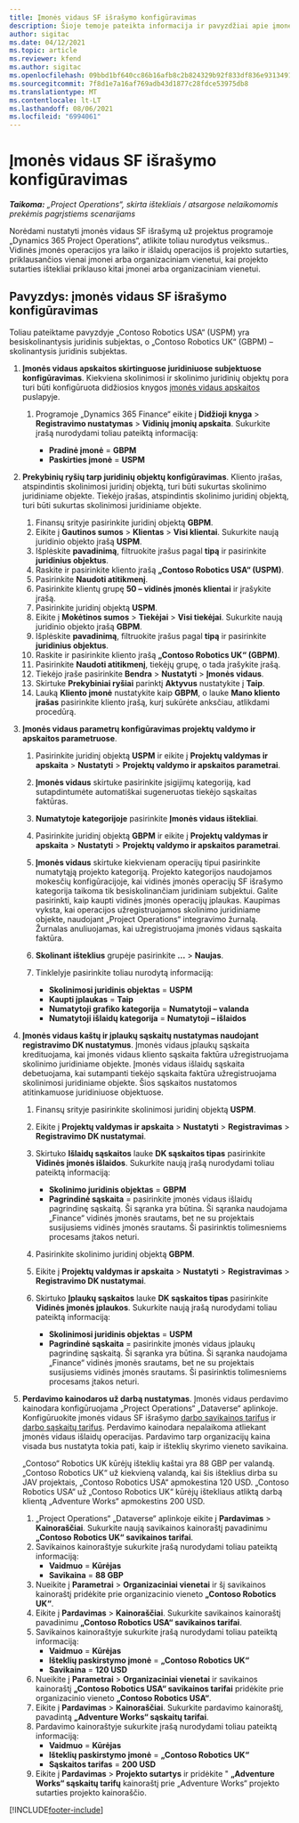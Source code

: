 ```yaml
---
title: Įmonės vidaus SF išrašymo konfigūravimas
description: Šioje temoje pateikta informacija ir pavyzdžiai apie įmonės vidaus SF išrašymo už projektus konfigūravimą.
author: sigitac
ms.date: 04/12/2021
ms.topic: article
ms.reviewer: kfend
ms.author: sigitac
ms.openlocfilehash: 09bbd1bf640cc86b16afb8c2b824329b92f833df836e9313491d57a2f1646440
ms.sourcegitcommit: 7f8d1e7a16af769adb43d1877c28fdce53975db8
ms.translationtype: MT
ms.contentlocale: lt-LT
ms.lasthandoff: 08/06/2021
ms.locfileid: "6994061"
---
```

# <a name="configure-intercompany-invoicing"></a>Įmonės vidaus SF išrašymo konfigūravimas

_**Taikoma:** „Project Operations“, skirta ištekliais / atsargose nelaikomomis prekėmis pagrįstiems scenarijams_

Norėdami nustatyti įmonės vidaus SF išrašymą už projektus programoje „Dynamics 365 Project Operations“, atlikite toliau nurodytus veiksmus.. Vidinės įmonės operacijos yra laiko ir išlaidų operacijos iš projekto sutarties, priklausančios vienai įmonei arba organizaciniam vienetui, kai projekto sutarties ištekliai priklauso kitai įmonei arba organizaciniam vienetui.

## <a name="example-configure-intercompany-invoicing"></a>Pavyzdys: įmonės vidaus SF išrašymo konfigūravimas

Toliau pateiktame pavyzdyje „Contoso Robotics USA“ (USPM) yra besiskolinantysis juridinis subjektas, o „Contoso Robotics UK“ (GBPM) – skolinantysis juridinis subjektas. 

1. **Įmonės vidaus apskaitos skirtinguose juridiniuose subjektuose konfigūravimas**. Kiekviena skolinimosi ir skolinimo juridinių objektų pora turi būti konfigūruota didžiosios knygos [įmonės vidaus apskaitos](/dynamics365/finance/general-ledger/intercompany-accounting-setup) puslapyje.
    
    1. Programoje „Dynamics 365 Finance“ eikite į **Didžioji knyga** > **Registravimo nustatymas** > **Vidinių įmonių apskaita**. Sukurkite įrašą nurodydami toliau pateiktą informaciją:

        - **Pradinė įmonė** = **GBPM**
        - **Paskirties įmonė** = **USPM**

2. **Prekybinių ryšių tarp juridinių objektų konfigūravimas**. Kliento įrašas, atspindintis skolinimosi juridinį objektą, turi būti sukurtas skolinimo juridiniame objekte. Tiekėjo įrašas, atspindintis skolinimo juridinį objektą, turi būti sukurtas skolinimosi juridiniame objekte.

     1. Finansų srityje pasirinkite juridinį objektą **GBPM**.
     2. Eikite į **Gautinos sumos** > **Klientas** > **Visi klientai**. Sukurkite naują juridinio objekto įrašą **USPM**.
     3. Išplėskite **pavadinimą**, filtruokite įrašus pagal **tipą** ir pasirinkite **juridinius objektus**. 
     4. Raskite ir pasirinkite kliento įrašą **„Contoso Robotics USA“ (USPM)**.
     5. Pasirinkite **Naudoti atitikmenį**. 
     6. Pasirinkite klientų grupę **50 – vidinės įmonės klientai** ir įrašykite įrašą.
     7. Pasirinkite juridinį objektą **USPM**.
     8. Eikite į **Mokėtinos sumos** > **Tiekėjai** > **Visi tiekėjai**. Sukurkite naują juridinio objekto įrašą **GBPM**.
     9. Išplėskite **pavadinimą**, filtruokite įrašus pagal **tipą** ir pasirinkite **juridinius objektus**. 
     10. Raskite ir pasirinkite kliento įrašą **„Contoso Robotics UK“ (GBPM)**.
     11. Pasirinkite **Naudoti atitikmenį**, tiekėjų grupę, o tada įrašykite įrašą.
     12. Tiekėjo įraše pasirinkite **Bendra** > **Nustatyti** > **Įmonės vidaus**.
     13. Skirtuke **Prekybiniai ryšiai** parinktį **Aktyvus** nustatykite į **Taip**.
     14. Lauką **Kliento įmonė** nustatykite kaip **GBPM**, o lauke **Mano kliento įrašas** pasirinkite kliento įrašą, kurį sukūrėte anksčiau, atlikdami procedūrą.

3. **Įmonės vidaus parametrų konfigūravimas projektų valdymo ir apskaitos parametruose**. 

    1. Pasirinkite juridinį objektą **USPM** ir eikite į **Projektų valdymas ir apskaita** > **Nustatyti** > **Projektų valdymo ir apskaitos parametrai**.
    2. **Įmonės vidaus** skirtuke pasirinkite įsigijimų kategoriją, kad sutapdintumėte automatiškai sugeneruotas tiekėjo sąskaitas faktūras.
    3. **Numatytoje kategorijoje** pasirinkite **Įmonės vidaus ištekliai**.
    4. Pasirinkite juridinį objektą **GBPM** ir eikite į **Projektų valdymas ir apskaita** > **Nustatyti** > **Projektų valdymo ir apskaitos parametrai**.
    5. **Įmonės vidaus** skirtuke kiekvienam operacijų tipui pasirinkite numatytąją projekto kategoriją. Projekto kategorijos naudojamos mokesčių konfigūracijoje, kai vidinės įmonės operacijų SF išrašymo kategorija taikoma tik besiskolinančiam juridiniam subjektui. Galite pasirinkti, kaip kaupti vidinės įmonės operacijų įplaukas. Kaupimas vyksta, kai operacijos užregistruojamos skolinimo juridiniame objekte, naudojant „Project Operations“ integravimo žurnalą. Žurnalas anuliuojamas, kai užregistruojama įmonės vidaus sąskaita faktūra.
    6. **Skolinant išteklius** grupėje pasirinkite **...** > **Naujas**. 
    7. Tinklelyje pasirinkite toliau nurodytą informaciją:

          - **Skolinimosi juridinis objektas** = **USPM**
          - **Kaupti įplaukas** = **Taip**
          - **Numatytoji grafiko kategorija** = **Numatytoji – valanda**
          - **Numatytoji išlaidų kategorija** = **Numatytoji – išlaidos**

4. **Įmonės vidaus kaštų ir įplaukų sąskaitų nustatymas naudojant registravimo DK nustatymus**. Įmonės vidaus įplaukų sąskaita kredituojama, kai įmonės vidaus kliento sąskaita faktūra užregistruojama skolinimo juridiniame objekte. Įmonės vidaus išlaidų sąskaita debetuojama, kai sutampanti tiekėjo sąskaita faktūra užregistruojama skolinimosi juridiniame objekte. Šios sąskaitos nustatomos atitinkamuose juridiniuose objektuose. 
      
     1. Finansų srityje pasirinkite skolinimosi juridinį objektą **USPM**. 
     2. Eikite į **Projektų valdymas ir apskaita** > **Nustatyti** > **Registravimas** > **Registravimo DK nustatymai**. 
     3. Skirtuko **Išlaidų sąskaitos** lauke **DK sąskaitos tipas** pasirinkite **Vidinės įmonės išlaidos**. Sukurkite naują įrašą nurodydami toliau pateiktą informaciją:
      
        - **Skolinimo juridinis objektas** = **GBPM**
        - **Pagrindinė sąskaita** = pasirinkite įmonės vidaus išlaidų pagrindinę sąskaitą. Ši sąranka yra būtina. Ši sąranka naudojama „Finance“ vidinės įmonės srautams, bet ne su projektais susijusiems vidinės įmonės srautams. Ši pasirinktis tolimesniems procesams įtakos neturi. 
        
     4. Pasirinkite skolinimo juridinį objektą **GBPM**. 
     5. Eikite į **Projektų valdymas ir apskaita** > **Nustatyti** > **Registravimas** > **Registravimo DK nustatymai**. 
     6. Skirtuko **Įplaukų sąskaitos** lauke **DK sąskaitos tipas** pasirinkite **Vidinės įmonės įplaukos**. Sukurkite naują įrašą nurodydami toliau pateiktą informaciją:

        - **Skolinimosi juridinis objektas** = **USPM**
        - **Pagrindinė sąskaita** = pasirinkite įmonės vidaus įplaukų pagrindinę sąskaitą. Ši sąranka yra būtina. Ši sąranka naudojama „Finance“ vidinės įmonės srautams, bet ne su projektais susijusiems vidinės įmonės srautams. Ši pasirinktis tolimesniems procesams įtakos neturi. 

5. **Perdavimo kainodaros už darbą nustatymas**. Įmonės vidaus perdavimo kainodara konfigūruojama „Project Operations“ „Dataverse“ aplinkoje. Konfigūruokite įmonės vidaus SF išrašymo [darbo savikainos tarifus](../pricing-costing/set-up-labor-cost-rate.md#transfer-pricing-and-costs-for-resources-outside-of-your-division-or-legal-entity) ir [darbo sąskaitų tarifus](../pricing-costing/set-up-labor-bill-rate.md#transfer-pricing-or-set-up-bill-rates-for-resources-from-other-organizational-units-or-divisions). Perdavimo kainodara nepalaikoma atliekant įmonės vidaus išlaidų operacijas. Pardavimo tarp organizacijų kaina visada bus nustatyta tokia pati, kaip ir išteklių skyrimo vieneto savikaina.

      „Contoso“ Robotics UK kūrėjų išteklių kaštai yra 88 GBP per valandą. „Contoso Robotics UK“ už kiekvieną valandą, kai šis išteklius dirba su JAV projektais, „Contoso Robotics USA“ apmokestina 120 USD. „Contoso Robotics USA“ už „Contoso Robotics UK“ kūrėjų ištekliaus atliktą darbą klientą „Adventure Works“ apmokestins 200 USD.

      1. „Project Operations“ „Dataverse“ aplinkoje eikite į **Pardavimas** > **Kainoraščiai**. Sukurkite naują savikainos kainoraštį pavadinimu **„Contoso Robotics UK“ savikainos tarifai**. 
      2. Savikainos kainoraštyje sukurkite įrašą nurodydami toliau pateiktą informaciją:
         - **Vaidmuo** = **Kūrėjas**
         - **Savikaina** = **88 GBP**
      3. Nueikite į **Parametrai** > **Organizaciniai vienetai** ir šį savikainos kainoraštį pridėkite prie organizacinio vieneto **„Contoso Robotics UK“**.
      4. Eikite į **Pardavimas** > **Kainoraščiai**. Sukurkite savikainos kainoraštį pavadinimu **„Contoso Robotics USA“ savikainos tarifai**. 
      5. Savikainos kainoraštyje sukurkite įrašą nurodydami toliau pateiktą informaciją:
          - **Vaidmuo** = **Kūrėjas**
          - **Išteklių paskirstymo įmonė** = **„Contoso Robotics UK“**
          - **Savikaina** = **120 USD**
      6. Nueikite į **Parametrai** > **Organizaciniai vienetai** ir savikainos kainoraštį **„Contoso Robotics USA“ savikainos tarifai** pridėkite prie organizacinio vieneto **„Contoso Robotics USA“**.
      7. Eikite į **Pardavimas** > **Kainoraščiai**. Sukurkite pardavimo kainoraštį, pavadintą **„Adventure Works“ sąskaitų tarifai**. 
      8. Pardavimo kainoraštyje sukurkite įrašą nurodydami toliau pateiktą informaciją:
          - **Vaidmuo** = **Kūrėjas**
          - **Išteklių paskirstymo įmonė** = **„Contoso Robotics UK“**
          - **Sąskaitos tarifas** = **200 USD**
      9. Eikite į **Pardavimas** > **Projekto sutartys** ir pridėkite " **„Adventure Works“ sąskaitų tarifų** kainoraštį prie „Adventure Works“ projekto sutarties projekto kainoraščio.


[!INCLUDE[footer-include](../includes/footer-banner.md)]
